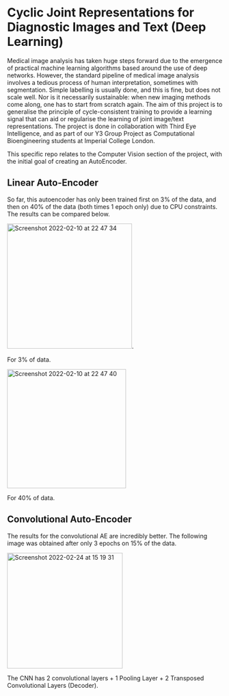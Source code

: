 # Cyclic Joint Representations for Diagnostic Images and Text (Deep Learning)

Medical image analysis has taken huge steps forward due to the emergence of practical machine learning algorithms based around the use of deep networks. However, the standard pipeline of medical image analysis involves a tedious process of human interpretation, sometimes with segmentation. Simple labelling is usually done, and this is fine, but does not scale well. Nor is it necessarily sustainable: when new imaging methods come along, one has to start from scratch again. The aim of this project is to generalise the principle of cycle-consistent training to provide a learning signal that can aid or regularise the learning of joint image/text representations. The project is done in collaboration with Third Eye Intelligence, and as part of our Y3 Group Project as Computational Bioengineering students at Imperial College London.

This specific repo relates to the Computer Vision section of the project, with the initial goal of creating an AutoEncoder.

## Linear Auto-Encoder

So far, this autoencoder has only been trained first on 3% of the data, and then on 40% of the data (both times 1 epoch only) due to CPU constraints. The results can be compared below.

<img width="292" alt="Screenshot 2022-02-10 at 22 47 34" src="https://user-images.githubusercontent.com/78087643/153510464-4faa9122-7870-48d8-b542-3d6652b12e37.png">.

For 3% of data.

<img width="278" alt="Screenshot 2022-02-10 at 22 47 40" src="https://user-images.githubusercontent.com/78087643/153510487-a735e056-2264-412b-bf47-95b34feccb7c.png">
 
For 40% of data.

 ## Convolutional Auto-Encoder
 
 The results for the convolutional AE are incredibly better. The following image was obtained after only 3 epochs on 15% of the data.
 
 <img width="270" alt="Screenshot 2022-02-24 at 15 19 31" src="https://user-images.githubusercontent.com/78087643/155575927-b884bb1f-50e4-4df2-b05e-80b244282835.png">
 
The CNN has 2 convolutional layers + 1 Pooling Layer + 2 Transposed Convolutional Layers (Decoder).

 
